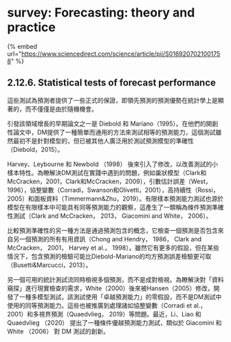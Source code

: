 # survey: Forecasting: theory and practice

{% embed url="https://www.sciencedirect.com/science/article/pii/S0169207021001758" %}

## 2.12.6. Statistical tests of forecast performance

這些測試為預測者提供了一些正式的保證，即領先預測的預測優勢在統計學上是顯著的，而不僅僅是由於隨機機會。

引發該領域增長的早期論文之一是 Diebold 和 Mariano（1995）。在他們的開創性論文中，DM提供了一種簡單而通用的方法來測試相等的預測能力，這個測試雖然最初不是針對模型的，但已被其他人廣泛用於測試預測模型的準確性（Diebold，2015）。

Harvey、Leybourne 和 Newbold （1998） 後來引入了修改，以改善測試的小樣本特性。為瞭解決DM測試在實踐中遇到的問題，例如巢狀模型（Clark和McCracken，2001，Clark和McCracken，2009），引數估計誤差（West，1996），協整變數（Corradi，Swanson和Olivetti，2001），高持續性（Rossi，2005）和面板資料（Timmermann\&Zhu，2019）。有限樣本預測能力測試也源於模型在有限樣本中可能具有同等預測能力的觀察，這產生了一類稱為條件預測準確性測試（Clark and McCracken， 2013， Giacomini and White， 2006）。

比較預測準確性的另一種方法是通過預測包含的概念，它檢查一個預測是否包含來自另一個預測的所有有用資訊（Chong and Hendry， 1986， Clark and McCracken， 2001， Harvey et al.， 1998）。雖然它有更多的假設，但在某些情況下，包含預測的檢驗可能比Diebold-Mariano的均方預測誤差檢驗更可取（Busetti\&Marcucci，2013）。

另一個可用的統計測試流同時檢視多個預測，而不是成對檢視。為瞭解決對「資料窺探」進行現實檢查的需求，White（2000）後來被Hansen（2005）修改，開發了一種多模型測試，該測試使用「卓越預測能力」的零假設，而不是DM測試中使用的同等預測能力。這些也被推廣到處理諸如協整變數（Corradi et al.， 2001）和多視界預測（Quaedvlieg， 2019）等問題。最近，Li、Liao 和 Quaedvlieg （2020） 提出了一種條件優越預測能力測試，類似於 Giacomini 和 White （2006） 對 DM 測試的創新。
